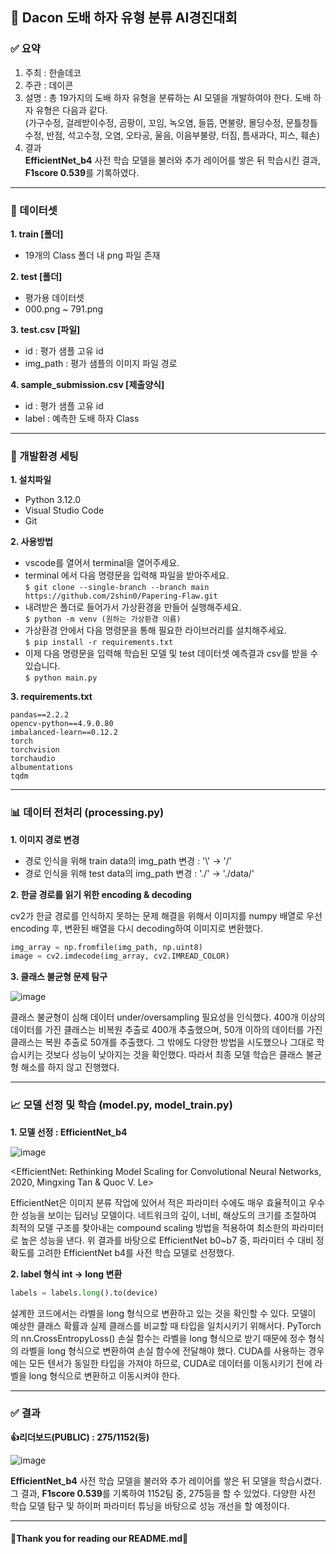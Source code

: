 ## 🔨 Dacon 도배 하자 유형 분류 AI경진대회

### ✅ 요약
1. 주최 : 한솔데코
2. 주관 : 데이콘
3. 설명 : 총 19가지의 도배 하자 유형을 분류하는 AI 모델을 개발하여야 한다. 도배 하자 유형은 다음과 같다.<br>
(가구수정, 걸레받이수정, 곰팡이, 꼬임, 녹오염, 들뜸, 면불량, 몰딩수정, 문틀창틀수정, 반점, 석고수정, 오염, 오타공, 울음, 이음부불량, 터짐, 틈새과다, 피스, 훼손)
4. 결과<br>
**EfficientNet_b4** 사전 학습 모델을 불러와 추가 레이어를 쌓은 뒤 학습시킨 결과, **F1score 0.539**를 기록하였다.

---

### 📁 데이터셋
**1. train [폴더]**
- 19개의 Class 폴더 내 png 파일 존재

**2. test [폴더]**
- 평가용 데이터셋
- 000.png ~ 791.png

**3. test.csv [파일]**
- id : 평가 샘플 고유 id
- img_path : 평가 샘플의 이미지 파일 경로

**4. sample_submission.csv [제출양식]**
- id : 평가 샘플 고유 id  
- label : 예측한 도배 하자 Class

---

### 🔗 개발환경 세팅
**1. 설치파일**
- Python 3.12.0
- Visual Studio Code
- Git

**2. 사용방법**
- vscode를 열어서 terminal을 열어주세요.
- terminal 에서 다음 명령문을 입력해 파일을 받아주세요.<br>
  ```$ git clone --single-branch --branch main https://github.com/2shin0/Papering-Flaw.git```
- 내려받은 폴더로 들어가서 가상환경을 만들어 실행해주세요.<br>
  ```$ python -m venv (원하는 가상환경 이름)```
- 가상환경 안에서 다음 명령문을 통해 필요한 라이브러리를 설치해주세요.<br>
  ```$ pip install -r requirements.txt```
- 이제 다음 명령문을 입력해 학습된 모델 및 test 데이터셋 예측결과 csv를 받을 수 있습니다.<br>
  ```$ python main.py```

**3. requirements.txt**
```
pandas==2.2.2
opencv-python==4.9.0.80
imbalanced-learn==0.12.2
torch
torchvision
torchaudio
albumentations
tqdm
```

---

### 📊 데이터 전처리 (processing.py)
**1. 이미지 경로 변경**
- 경로 인식을 위해 train data의 img_path 변경 : '\\' → '/'
- 경로 인식을 위해 test data의 img_path 변경 : './' → './data/'

**2. 한글 경로를 읽기 위한 encoding & decoding**

cv2가 한글 경로를 인식하지 못하는 문제 해결을 위해서 이미지를 numpy 배열로 우선 encoding 후, 변환된 배열을 다시 decoding하여 이미지로 변환했다.
```python
img_array = np.fromfile(img_path, np.uint8)
image = cv2.imdecode(img_array, cv2.IMREAD_COLOR)
```

**3. 클래스 불균형 문제 탐구**

![image](https://github.com/2shin0/Papering-Flaw/assets/150658909/b635cb9d-80a7-4c24-8dac-a043df254906)

클래스 불균형이 심해 데이터 under/oversampling 필요성을 인식했다. 400개 이상의 데이터를 가진 클래스는 비복원 추출로 400개 추출했으며, 50개 이하의 데이터를 가진 클래스는 복원 추출로 50개를 추출했다. 그 밖에도 다양한 방법을 시도했으나 그대로 학습시키는 것보다 성능이 낮아지는 것을 확인했다. 따라서 최종 모델 학습은 클래스 불균형 해소를 하지 않고 진행했다.

---

### 📈 모델 선정 및 학습 (model.py, model_train.py)
**1. 모델 선정 : EfficientNet_b4**<br>

![image](https://github.com/2shin0/Papering-Flaw/assets/150658909/2aca9c2d-b12c-41e4-bd52-f7560841c3bf)

<EfficientNet: Rethinking Model Scaling for Convolutional Neural Networks, 2020, Mingxing Tan & Quoc V. Le><br>

EfficientNet은 이미지 분류 작업에 있어서 적은 파라미터 수에도 매우 효율적이고 우수한 성능을 보이는 딥러닝 모델이다. 네트워크의 깊이, 너비, 해상도의 크기를 조절하여 최적의 모델 구조를 찾아내는 compound scaling 방법을 적용하여 최소한의 파라미터로 높은 성능을 낸다. 위 결과를 바탕으로 EfficientNet b0~b7 중, 파라미터 수 대비 정확도를 고려한 EfficientNet b4를 사전 학습 모델로 선정했다.

**2. label 형식 int → long 변환**

```python
labels = labels.long().to(device)
```

설계한 코드에서는 라벨을 long 형식으로 변환하고 있는 것을 확인할 수 있다. 모델이 예상한 클래스 확률과 실제 클래스를 비교할 때 타입을 일치시키기 위해서다. PyTorch의 nn.CrossEntropyLoss() 손실 함수는 라벨을 long 형식으로 받기 때문에 정수 형식의 라벨을 long 형식으로 변환하여 손실 함수에 전달해야 했다. CUDA를 사용하는 경우에는 모든 텐서가 동일한 타입을 가져야 하므로, CUDA로 데이터를 이동시키기 전에 라벨을 long 형식으로 변환하고 이동시켜야 한다.

---

### ✅ 결과
**👍리더보드(PUBLIC) : 275/1152(등)**

![image](https://github.com/2shin0/Papering-Flaw/assets/150658909/2f9504f0-a843-4bbf-a93a-31eae3dcc79c)

**EfficientNet_b4** 사전 학습 모델을 불러와 추가 레이어를 쌓은 뒤 모델을 학습시켰다. 그 결과, **F1score 0.539**를 기록하여 1152팀 중, 275등을 할 수 있었다. 다양한 사전 학습 모델 탐구 및 하이퍼 파라미터 튜닝을 바탕으로 성능 개선을 할 예정이다.

---
#### 🙌Thank you for reading our README.md🙌
